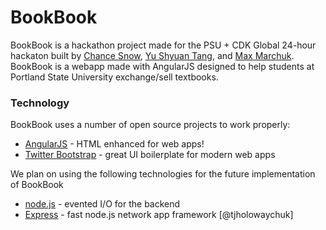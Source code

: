 # BookBook

BookBook is a hackathon project made for the PSU + CDK Global 24-hour hackaton built by [Chance Snow](https://github.com/chances), [Yu Shyuan Tang](https://github.com/27tang), and [Max Marchuk](https://github.com/maxmarchuk). BookBook is a webapp made with AngularJS designed to help students at Portland State University exchange/sell textbooks.

### Technology
BookBook uses a number of open source projects to work properly:
* [AngularJS](https://angularjs.org/) - HTML enhanced for web apps!
* [Twitter Bootstrap](http://getbootstrap.com/) - great UI boilerplate for modern web apps

We plan on using the following technologies for the future implementation of BookBook
* [node.js](https://nodejs.org/) - evented I/O for the backend
* [Express](http://expressjs.com/) - fast node.js network app framework [@tjholowaychuk]

